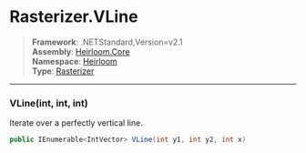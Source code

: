 # Rasterizer.VLine

> **Framework**: .NETStandard,Version=v2.1  
> **Assembly**: [Heirloom.Core][0]  
> **Namespace**: [Heirloom][0]  
> **Type**: [Rasterizer][1]

--------------------------------------------------------------------------------

### VLine(int, int, int)

Iterate over a perfectly vertical line.

```cs
public IEnumerable<IntVector> VLine(int y1, int y2, int x)
```

[0]: ../Heirloom.Core.md
[1]: Heirloom.Rasterizer.md
